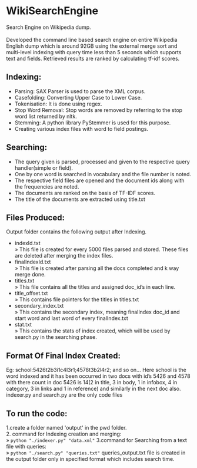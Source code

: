 # WikiSearchEngine
Search Engine on Wikipedia dump.\
\
Developed the command line based search engine on entire Wikipedia English dump which is around 92GB using the external merge sort and multi-level indexing with query time less than 5 seconds which supports text and fields. Retrieved results are ranked by calculating tf-idf scores.

## Indexing:
+ Parsing: SAX Parser is used to parse the XML corpus.
+ Casefolding: Converting Upper Case to Lower Case.
+ Tokenisation: It is done using regex.
+ Stop Word Removal: Stop words are removed by referring to the stop word list returned by nltk.
+ Stemming: A python library PyStemmer is used for this purpose.
+ Creating various index files with word to field postings.

## Searching:
+ The query given is parsed, processed and given to the respective query handler(simple or field).
+ One by one word is searched in vocabulary and the file number is noted.
+ The respective field files are opened and the document ids along with the frequencies are noted.
+ The documents are ranked on the basis of TF-IDF scores.
+ The title of the documents are extracted using title.txt

## Files Produced:
Output folder contains the following output after Indexing.
 * indexId.txt \
 » This file is created for every 5000 files parsed and stored. These files are deleted after merging the index files.
 * finalIndexId.txt \
 » This file is created after parsing all the docs completed and k way merge done.
 * titles.txt \
 »  This file contains all the titles and assigned doc_id’s in each line.
 * title_offset.txt \
 » This contains file pointers for the titles in titles.txt
 * secondary_index.txt \
 » This contains the secondary index, meaning finalIndex doc_id and start word and last word of every finalIndex.txt
 * stat.txt \
 »  This contains the stats of index created, which will be used by search.py in the searching phase.
 
## Format Of Final Index Created:
Eg: school:5426t2b3i1c4l3r1;4578t3b2l4r2; and so on…
Here school is the word indexed and it has been occurred in two docs with id’s 5426 and 4578 with there count in doc 5426 is 14(2 in title, 3 in body, 1 in infobox, 4 in category, 3 in links and 1 in reference) and similarly in the next doc also. \
indexer.py and search.py are the only code files

## To run the code:
1.create a folder named 'output' in the pwd folder. \
2. command for Indexing creation and merging: \
 »  ```python "./indexer.py" "data.xml"```
3.command for Searching from a text file with queries: \
 »  ```python "./search.py" "queries.txt"```
queries_output.txt file is created in the output folder only in specified format which includes search time.
